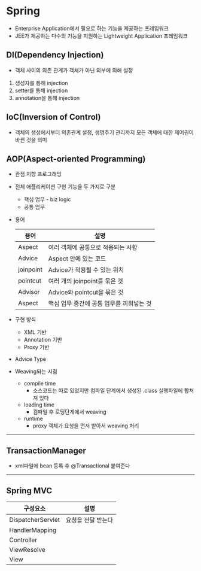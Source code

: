# Spring
* Enterprise Application에서 필요로 하는 기능을 제공하는 프레임워크
* JEE가 제공하는 다수의 기능을 지원하는 Lightweight Application 프레임워크


## DI(Dependency Injection)
* 객체 사이의 의존 관계가 객체가 아닌 외부에 의해 설정
1. 생성자를 통해 injection
2. setter를 통해 injection
3. annotation을 통해 injection

## IoC(Inversion of Control)
* 객체의 생성에서부터 의존관계 설정, 생명주기 관리까지 모든 객체에 대한 제어권이 바뀐 것을 의미



## AOP(Aspect-oriented Programming)
* 관점 지향 프로그래밍
* 전체 애플리케이션 구현 기능을 두 가지로 구분
    * 핵심 업무 - biz logic
    * 공통 업무
* 용어

    |용어|설명|
    |---|---|
    |Aspect|여러 객체에 공통으로 적용되는 사항|
    |Advice|Aspect 안에 있는 코드|
    |joinpoint|Advice가 적용될 수 있는 위치|
    |pointcut|여러 개의 joinpoint를 묶은 것|
    |Advisor|Advice와 pointcut을 묶은 것|
    |Aspect|핵심 업무 중간에 공통 업무를 끼워넣는 것|

* 구현 방식
    * XML 기반
    * Annotation 기반
    * Proxy 기반

* Advice Type


* Weaving되는 시점
    * compile time
        * 소스코드는 따로 있었지만 컴파일 단계에서 생성된 .class 실행파일에 합쳐져 있다
    * loading time
        * 컴파일 후 로딩단계에서 weaving
    * runtime
        * proxy 객체가 요청을 먼저 받아서 weaving 처리



---

## TransactionManager
* xml파일에 bean 등록 후 @Transactional 붙여준다



---
## Spring MVC

|구성요소|설명|
|---|---|
|DispatcherServlet|요청을 전달 받는다|
|HandlerMapping||
|Controller||
|ViewResolve||
|View||
